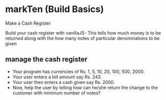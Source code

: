 # markTen (Build Basics)
Make a Cash Register

Build your cash register with vanillaJS- This tells how much money is to be returned along with the how many notes of particular denominations to be given

## manage the cash register
- Your program has currencies of Rs. 1, 5, 10, 20, 100, 500, 2000.
- Your user enters a bill amount say Rs. 243.
- Your user then enters a cash given say Rs. 2000.
- Now, help the user by telling how can he/she return the change to the customer with minimum number of notes?
